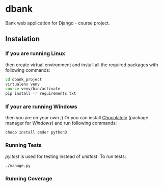 # dbank

Bank web application for Django - course project.

## Instalation

### If you are running Linux

then create virtual environment and install all the required packages with following commands:

```bash
cd dbank_project
virtualenv venv
source venv/bin/activate
pip install -r requirements.txt
```


### If your are running Windows

then you are on your own ;) Or you can install [Chocolately](https://chocolatey.org/) (package manager for _Windows_)
and run following commands:

```shell
choco install cmder python3
```


### Running Tests

_py.test_ is used for testing instead of _unittest_. To run tests:

```shell
./manage.py
```

### Running Coverage